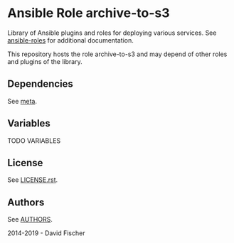 # Ansible Role archive-to-s3

Library of Ansible plugins and roles for deploying various services.
See [ansible-roles](https://github.com/davidfischer-ch/ansible-roles) for additional documentation.

This repository hosts the role archive-to-s3 and may depend of other roles and plugins of the library.

## Dependencies

See [meta](meta/main.yml).

## Variables

TODO VARIABLES

## License

See [LICENSE.rst](LICENSE.rst).

## Authors

See [AUTHORS](AUTHORS).

2014-2019 - David Fischer
